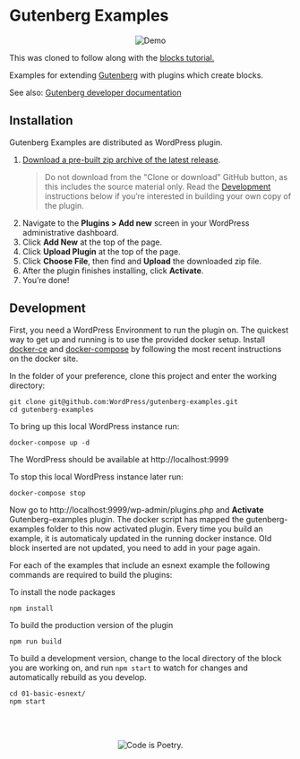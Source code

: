 # Gutenberg Examples

<p align="center"><img src="https://user-images.githubusercontent.com/1039236/47116000-fd775000-d27d-11e8-9c46-761a90cb30a2.gif" alt="Demo"></p>

This was cloned to follow along with the [blocks tutorial.](https://developer.wordpress.org/block-editor/tutorials/block-tutorial/)

Examples for extending
[Gutenberg](https://github.com/WordPress/gutenberg)
with plugins which create blocks.

See also:
[Gutenberg developer documentation](https://wordpress.org/gutenberg/handbook/)

## Installation

Gutenberg Examples are distributed as WordPress plugin.

1. [Download a pre-built zip archive of the latest release](https://github.com/WordPress/gutenberg-examples/releases).
   > Do not download from the "Clone or download" GitHub button, as this includes the source material only. Read the [Development](#development) instructions below if you’re interested in building your own copy of the plugin.
2. Navigate to the **Plugins > Add new** screen in your WordPress administrative dashboard.
3. Click **Add New** at the top of the page.
4. Click **Upload Plugin** at the top of the page.
5. Click **Choose File**, then find and **Upload** the downloaded zip file.
6. After the plugin finishes installing, click **Activate**.
7. You’re done!

## Development

First, you need a WordPress Environment to run the plugin on. The quickest way to get up and running is to use the provided docker setup. Install [docker-ce](https://store.docker.com/search?type=edition&offering=community) and [docker-compose](https://docs.docker.com/compose/install/) by following the most recent instructions on the docker site.

In the folder of your preference, clone this project and enter the working directory:

```
git clone git@github.com:WordPress/gutenberg-examples.git
cd gutenberg-examples
```

To bring up this local WordPress instance run:

```
docker-compose up -d
```

The WordPress should be available at http://localhost:9999

To stop this local WordPress instance later run:

```
docker-compose stop
```

Now go to http://localhost:9999/wp-admin/plugins.php and **Activate** Gutenberg-examples plugin. The docker script has mapped the gutenberg-examples folder to this now activated plugin. Every time you build an example, it is automaticaly updated in the running docker instance. Old block inserted are not updated, you need to add in your page again.

For each of the examples that include an esnext example the following commands are required to build the plugins:

To install the node packages

```
npm install
```

To build the production version of the plugin

```
npm run build
```

To build a development version, change to the local directory of the block you are working on, and run `npm start` to watch for changes and automatically rebuild as you develop.

```
cd 01-basic-esnext/
npm start
```

<br/><br/><p align="center"><img src="https://s.w.org/style/images/codeispoetry.png?1" alt="Code is Poetry." /></p>
